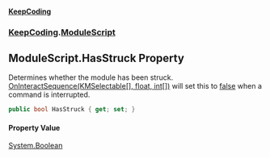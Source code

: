 #### [KeepCoding](index.md 'index')
### [KeepCoding](KeepCoding.md 'KeepCoding').[ModuleScript](KeepCoding_ModuleScript.md 'KeepCoding.ModuleScript')
## ModuleScript.HasStruck Property
Determines whether the module has been struck. [OnInteractSequence(KMSelectable[], float, int[])](KeepCoding_TPScript_TModule__OnInteractSequence(KMSelectable___float_int__).md 'KeepCoding.TPScript&lt;TModule&gt;.OnInteractSequence(KMSelectable[], float, int[])') will set this to [false](https://docs.microsoft.com/en-us/dotnet/csharp/language-reference/builtin-types/bool 'https://docs.microsoft.com/en-us/dotnet/csharp/language-reference/builtin-types/bool') when a command is interrupted.  
```csharp
public bool HasStruck { get; set; }
```
#### Property Value
[System.Boolean](https://docs.microsoft.com/en-us/dotnet/api/System.Boolean 'System.Boolean')
